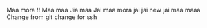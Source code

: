 Maa mora !!
 Maa maa
Jia maa
Jai maa mora
 jai jai
 new jai maa
maaa
Change from git
change for ssh

